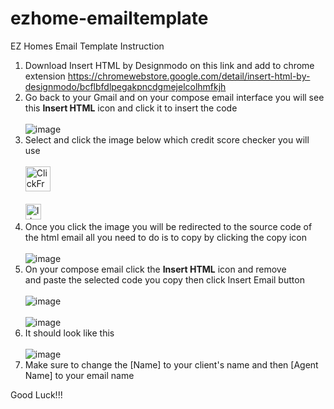 # ezhome-emailtemplate
EZ Homes Email Template Instruction
1. Download Insert HTML by Designmodo on this link and add to chrome extension https://chromewebstore.google.com/detail/insert-html-by-designmodo/bcflbfdlpegakpncdgmejelcolhmfkjh
2. Go back to your Gmail and on your compose email interface you will see this **Insert HTML** icon and click it to insert the code<br><br>
![image](https://github.com/redsinfuego/ezhome-emailtemplate/assets/153765705/4c1188c3-df88-41f4-980c-b24b20957eec)
4. Select and click the image below which credit score checker you will use
<br><br>
<a href="https://github.com/redsinfuego/ezhome-emailtemplate/blob/main/email-template" target="_blank"><img src="https://iili.io/JuzBNZQ.png" alt="ClickFreeScore" width="auto" height="40" title="ClickFreeScore"></a>
<br><br>
<a href="https://github.com/redsinfuego/ezhome-emailtemplate/blob/main/email-template-idiq" target="_blank"><img src="https://iili.io/JuztXnf.md.png" alt="IdentityIQ" title="IdentityIQ" width="auto" height="25"></a>
5. Once you click the image you will be redirected to the source code of the html email all you need to do is to copy by clicking the copy icon<br><br>
   ![image](https://iili.io/JuzyipS.md.png)
6. On your compose email click the **Insert HTML** icon and remove <br> and paste the selected code you copy then click Insert Email button<br><br>
   ![image](https://iili.io/JuzbHzu.md.png)<br><br>
   ![image](https://iili.io/Juzb6YB.md.png)
7. It should look like this<br><br>
   ![image](https://iili.io/Juzmuje.md.png)
8. Make sure to change the [Name] to your client's name and then [Agent Name] to your email name


Good Luck!!!
